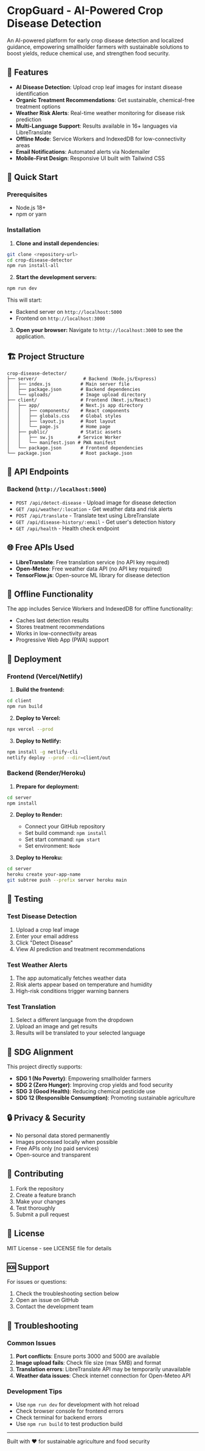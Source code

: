 # CropGuard - AI-Powered Crop Disease Detection

An AI-powered platform for early crop disease detection and localized guidance, empowering smallholder farmers with sustainable solutions to boost yields, reduce chemical use, and strengthen food security.

## 🌱 Features

- **AI Disease Detection**: Upload crop leaf images for instant disease identification
- **Organic Treatment Recommendations**: Get sustainable, chemical-free treatment options
- **Weather Risk Alerts**: Real-time weather monitoring for disease risk prediction
- **Multi-Language Support**: Results available in 16+ languages via LibreTranslate
- **Offline Mode**: Service Workers and IndexedDB for low-connectivity areas
- **Email Notifications**: Automated alerts via Nodemailer
- **Mobile-First Design**: Responsive UI built with Tailwind CSS

## 🚀 Quick Start

### Prerequisites

- Node.js 18+ 
- npm or yarn

### Installation

1. **Clone and install dependencies:**
```bash
git clone <repository-url>
cd crop-disease-detector
npm run install-all
```

2. **Start the development servers:**
```bash
npm run dev
```

This will start:
- Backend server on `http://localhost:5000`
- Frontend on `http://localhost:3000`

3. **Open your browser:**
Navigate to `http://localhost:3000` to see the application.

## 🏗️ Project Structure

```
crop-disease-detector/
├── server/                 # Backend (Node.js/Express)
│   ├── index.js           # Main server file
│   ├── package.json       # Backend dependencies
│   └── uploads/           # Image upload directory
├── client/                # Frontend (Next.js/React)
│   ├── app/               # Next.js app directory
│   │   ├── components/    # React components
│   │   ├── globals.css    # Global styles
│   │   ├── layout.js      # Root layout
│   │   └── page.js        # Home page
│   ├── public/            # Static assets
│   │   ├── sw.js         # Service Worker
│   │   └── manifest.json # PWA manifest
│   └── package.json       # Frontend dependencies
└── package.json           # Root package.json
```

## 🔧 API Endpoints

### Backend (`http://localhost:5000`)

- `POST /api/detect-disease` - Upload image for disease detection
- `GET /api/weather/:location` - Get weather data and risk alerts
- `POST /api/translate` - Translate text using LibreTranslate
- `GET /api/disease-history/:email` - Get user's detection history
- `GET /api/health` - Health check endpoint

## 🌐 Free APIs Used

- **LibreTranslate**: Free translation service (no API key required)
- **Open-Meteo**: Free weather data API (no API key required)
- **TensorFlow.js**: Open-source ML library for disease detection

## 📱 Offline Functionality

The app includes Service Workers and IndexedDB for offline functionality:

- Caches last detection results
- Stores treatment recommendations
- Works in low-connectivity areas
- Progressive Web App (PWA) support

## 🚀 Deployment

### Frontend (Vercel/Netlify)

1. **Build the frontend:**
```bash
cd client
npm run build
```

2. **Deploy to Vercel:**
```bash
npx vercel --prod
```

3. **Deploy to Netlify:**
```bash
npm install -g netlify-cli
netlify deploy --prod --dir=client/out
```

### Backend (Render/Heroku)

1. **Prepare for deployment:**
```bash
cd server
npm install
```

2. **Deploy to Render:**
   - Connect your GitHub repository
   - Set build command: `npm install`
   - Set start command: `npm start`
   - Set environment: `Node`

3. **Deploy to Heroku:**
```bash
cd server
heroku create your-app-name
git subtree push --prefix server heroku main
```

## 🧪 Testing

### Test Disease Detection

1. Upload a crop leaf image
2. Enter your email address
3. Click "Detect Disease"
4. View AI prediction and treatment recommendations

### Test Weather Alerts

1. The app automatically fetches weather data
2. Risk alerts appear based on temperature and humidity
3. High-risk conditions trigger warning banners

### Test Translation

1. Select a different language from the dropdown
2. Upload an image and get results
3. Results will be translated to your selected language

## 🎯 SDG Alignment

This project directly supports:
- **SDG 1 (No Poverty)**: Empowering smallholder farmers
- **SDG 2 (Zero Hunger)**: Improving crop yields and food security
- **SDG 3 (Good Health)**: Reducing chemical pesticide use
- **SDG 12 (Responsible Consumption)**: Promoting sustainable agriculture

## 🔒 Privacy & Security

- No personal data stored permanently
- Images processed locally when possible
- Free APIs only (no paid services)
- Open-source and transparent

## 🤝 Contributing

1. Fork the repository
2. Create a feature branch
3. Make your changes
4. Test thoroughly
5. Submit a pull request

## 📄 License

MIT License - see LICENSE file for details

## 🆘 Support

For issues or questions:
1. Check the troubleshooting section below
2. Open an issue on GitHub
3. Contact the development team

## 🔧 Troubleshooting

### Common Issues

1. **Port conflicts**: Ensure ports 3000 and 5000 are available
2. **Image upload fails**: Check file size (max 5MB) and format
3. **Translation errors**: LibreTranslate API may be temporarily unavailable
4. **Weather data issues**: Check internet connection for Open-Meteo API

### Development Tips

- Use `npm run dev` for development with hot reload
- Check browser console for frontend errors
- Check terminal for backend errors
- Use `npm run build` to test production build

---

Built with ❤️ for sustainable agriculture and food security
